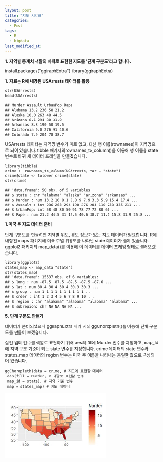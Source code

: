 ```yaml
---
layout: post
title: "지도 시각화"
categories:
  - Post
tags:
  - R
  - bigdata
last_modified_at: 
---
```


**1. 지역별 통계치 색깔의 차이로 표현한 지도를 '단계 구분도'라고 합니다.**

install.packages("ggiraphExtra")
library(ggiraphExtra)

**1. 자료는 R에 내장된 USArrests 데이터를 활용**
```
str(USArrests)
head(USArrests)

## Murder Assault UrbanPop Rape
## Alabama 13.2 236 58 21.2
## Alaska 10.0 263 48 44.5
## Arizona 8.1 294 80 31.0
## Arkansas 8.8 190 50 19.5
## California 9.0 276 91 40.6
## Colorado 7.9 204 78 38.7
```
USArrests 데이터는 지역명 변수가 따로 없고, 대신 행 이름(rownames)이 지역명으로
되어 있습니다. 
tibble 패키지의rownames_to_column()을 이용해 행 이름을 state 변수로 바꿔 새 데이터 프레임을 만들겠습니다.
```
library(tibble)
crime <- rownames_to_column(USArrests, var = "state")
crime$state <- tolower(crime$state)
str(crime)

## 'data.frame': 50 obs. of 5 variables:
## $ state : chr "alabama" "alaska" "arizona" "arkansas" ...
## $ Murder : num 13.2 10 8.1 8.8 9 7.9 3.3 5.9 15.4 17.4 ...
## $ Assault : int 236 263 294 190 276 204 110 238 335 211 ...
## $ UrbanPop: int 58 48 80 50 91 78 77 72 80 60 ...
## $ Rape : num 21.2 44.5 31 19.5 40.6 38.7 11.1 15.8 31.9 25.8 ...
```
**1.미국 주 지도 데이터 준비**

단계 구분도를 만들려면 지역별 위도, 경도 정보가 있는 지도 데이터가 필요합니다. R에 내장된 maps 패키지에 미국 주별 위경도를 나타낸 state 데이터가 들어 있습니다. ggplot2 패키지의 map_data()를 이용해 이 데이터를 데이터 프레임 형태로 불러오겠습니다.

```
library(ggplot2)
states_map <- map_data("state")
str(states_map)
## 'data.frame': 15537 obs. of 6 variables:
## $ long : num -87.5 -87.5 -87.5 -87.5 -87.6 ...
## $ lat : num 30.4 30.4 30.4 30.3 30.3 ...
## $ group : num 1 1 1 1 1 1 1 1 1 1 ...
## $ order : int 1 2 3 4 5 6 7 8 9 10 ...
## $ region : chr "alabama" "alabama" "alabama" "alabama" ...
## $ subregion: chr NA NA NA NA ...
```

**5. 단계 구분도 만들기**

데이터가 준비되었으니 ggiraphExtra 패키
지의 ggChoropleth()를 이용해 단계 구분도를 만들어 보겠습니다.

살인 범죄 건수를 색깔로 표현하기 위해 aes의 fill에 Murder 변수를 지정하고, map_id에 지역 구분 기준이 되는 state 변수를 지정합니다. crime 데이터의 state 변수와 states_map 데이터의 region 변수는 미국 주 이름을 나타내는 동일한 값으로 구성되어 있습니다.

```
ggChoropleth(data = crime, # 지도에 표현할 데이터
 aes(fill = Murder, # 색깔로 표현할 변수
 map_id = state), # 지역 기준 변수
 map = states_map) # 지도 데이터
 ```

 ![map](/img/map.JPG) 